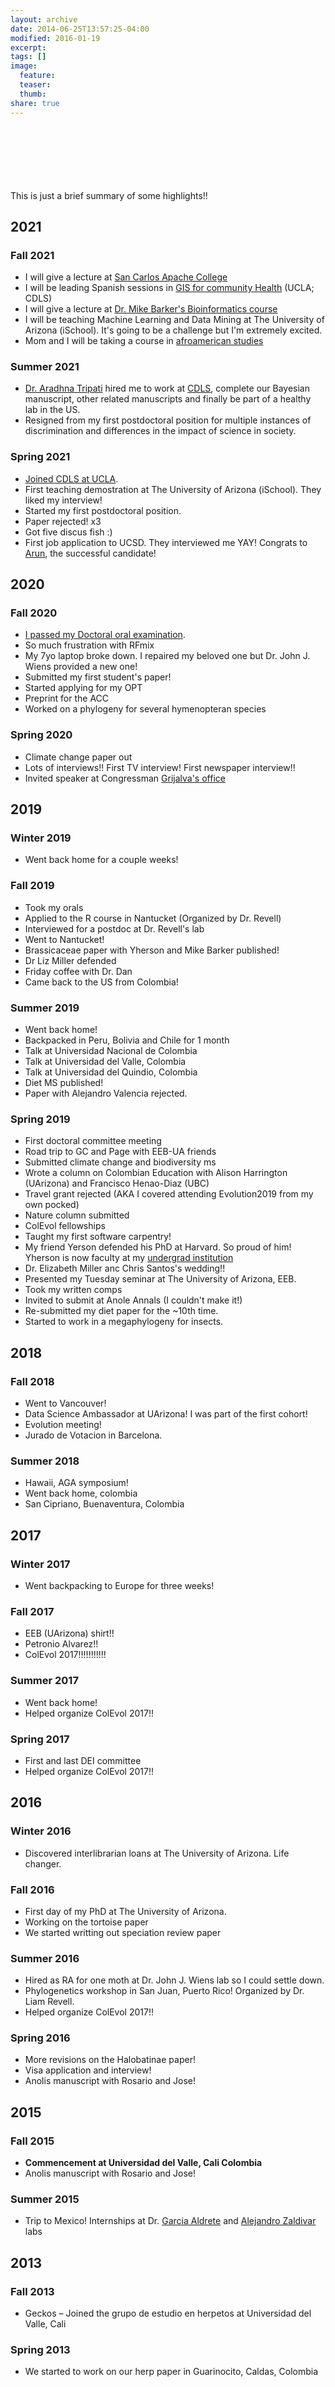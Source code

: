 ```yaml
---
layout: archive
date: 2014-06-25T13:57:25-04:00
modified: 2016-01-19
excerpt:
tags: []
image:
  feature:
  teaser:
  thumb:
share: true
---
```

<br />
<br />
<br />
<br />
<br />
<br />
This is just a brief summary of some highlights!!

## 2021
### Fall 2021
- I will give a lecture at [San Carlos Apache College](https://www.apachecollege.org/)
- I will be leading Spanish sessions in [GIS for community Health](https://www.ioes.ucla.edu/wp-content/uploads/CDLSAnnualReport2018-2019.pdf) (UCLA; CDLS)
- I will give a lecture at [Dr. Mike Barker's Bioinformatics course](https://www.barkerlab.net/)
- I will be teaching Machine Learning and Data Mining at The University of Arizona (iSchool). It's going to be a challenge but I'm extremely excited.
- Mom and I will be taking a course in [afroamerican studies](https://aaas.fas.harvard.edu/)

### Summer 2021

- [Dr. Aradhna Tripati](https://www.ioes.ucla.edu/person/aradhna-tripati/) hired me to work at [CDLS](https://www.ioes.ucla.edu/diversity/), complete our Bayesian manuscript, other related manuscripts and finally be part of a healthy lab in the US.
- Resigned from my first postdoctoral position for multiple instances of discrimination and differences in the impact of science in society.

### Spring 2021
- [Joined CDLS at UCLA](https://www.ioes.ucla.edu/person/cristian-roman-palacios/).
- First teaching demostration at The University of Arizona (iSchool). They liked my interview! 
- Started my first postdoctoral position.
- Paper rejected! x3 
- Got five discus fish :)
- First job application to UCSD. They interviewed me YAY! Congrats to [Arun](https://twitter.com/arunsethuraman), the successful candidate!

## 2020

### Fall 2020
- [I passed my Doctoral oral examination](https://news.arizona.edu/calendar/123246-doctoral-oral-examination-%E2%80%93-ecology-and-evolutionary-biology-virtual).
- So much frustration with RFmix
- My 7yo laptop broke down. I repaired my beloved one but Dr. John J. Wiens provided a new one!
- Submitted my first student's paper!
- Started applying for my OPT
- Preprint for the ACC
- Worked on a phylogeny for several hymenopteran species

### Spring 2020
- Climate change paper out
- Lots of interviews!! First TV interview! First newspaper interview!!
- Invited speaker at Congressman [Grijalva's office](https://grijalva.house.gov/)

## 2019

### Winter 2019
- Went back home for a couple weeks!

### Fall 2019
- Took my orals
- Applied to the R course in Nantucket (Organized by Dr. Revell)
- Interviewed for a postdoc at Dr. Revell's lab
- Went to Nantucket!
- Brassicaceae paper with Yherson and Mike Barker published!
- Dr Liz Miller defended
- Friday coffee with Dr. Dan
- Came back to the US from Colombia!

### Summer 2019
- Went back home!
- Backpacked in Peru, Bolivia and Chile for 1 month
- Talk at Universidad Nacional de Colombia
- Talk at Universidad del Valle, Colombia
- Talk at Universidad del Quindio, Colombia
- Diet MS published!
- Paper with Alejandro Valencia rejected.

### Spring 2019
- First doctoral committee meeting
- Road trip to GC and Page with EEB-UA friends
- Submitted climate change and biodiversity ms
- Wrote a column on Colombian Education with Alison Harrington (UArizona) and Francisco Henao-Diaz (UBC)
- Travel grant rejected (AKA I covered attending Evolution2019 from my own pocked)
- Nature column submitted
- ColEvol fellowships
- Taught my first software carpentry!
- My friend Yerson defended his PhD at Harvard. So proud of him! Yherson is now faculty at my [undergrad institution](https://ciencias.univalle.edu.co/index.php/departamento-de-biologia/docentes/yherson-franchesco-molina-henao)
- Dr. Elizabeth Miller anc Chris Santos's wedding!!
- Presented my Tuesday seminar at The University of Arizona, EEB.
- Took my written comps
- Invited to submit at Anole Annals (I couldn't make it!)
- Re-submitted my diet paper for the ~10th time.
- Started to work in a megaphylogeny for insects.

## 2018

### Fall 2018
- Went to Vancouver!
- Data Science Ambassador at UArizona! I was part of the first cohort!
- Evolution meeting!
- Jurado de Votacion in Barcelona.

### Summer 2018
- Hawaii, AGA symposium!
- Went back home, colombia
- San Cipriano, Buenaventura, Colombia

## 2017

### Winter 2017
- Went backpacking to Europe for three weeks!

### Fall 2017
- EEB (UArizona) shirt!!
- Petronio Alvarez!!
- ColEvol 2017!!!!!!!!!!!

### Summer 2017
- Went back home!
- Helped organize ColEvol 2017!!

### Spring 2017
- First and last DEI committee
- Helped organize ColEvol 2017!!

## 2016

### Winter 2016
- Discovered interlibrarian loans at The University of Arizona. Life changer.

### Fall 2016
- First day of my PhD at The University of Arizona.
- Working on the tortoise paper
- We started writting out speciation review paper

### Summer 2016
- Hired as RA for one moth at Dr. John J. Wiens lab so I could settle down.
- Phylogenetics workshop in San Juan, Puerto Rico! Organized by Dr. Liam Revell.
- Helped organize ColEvol 2017!!

### Spring 2016
- More revisions on the Halobatinae paper!
- Visa application and interview!
- Anolis manuscript with Rosario and Jose!

## 2015

### Fall 2015
- **Commencement at Universidad del Valle, Cali Colombia**
- Anolis manuscript with Rosario and Jose!

### Summer 2015
- Trip to Mexico! Internships at Dr. [Garcia Aldrete](http://www.ib.unam.mx/directorio/52) and [Alejandro Zaldivar](http://www.ib.unam.mx/directorio/195) labs

## 2013

### Fall 2013
- Geckos – Joined the grupo de estudio en herpetos at Universidad del Valle, Cali

### Spring 2013
- We started to work on our herp paper in Guarinocito, Caldas, Colombia


